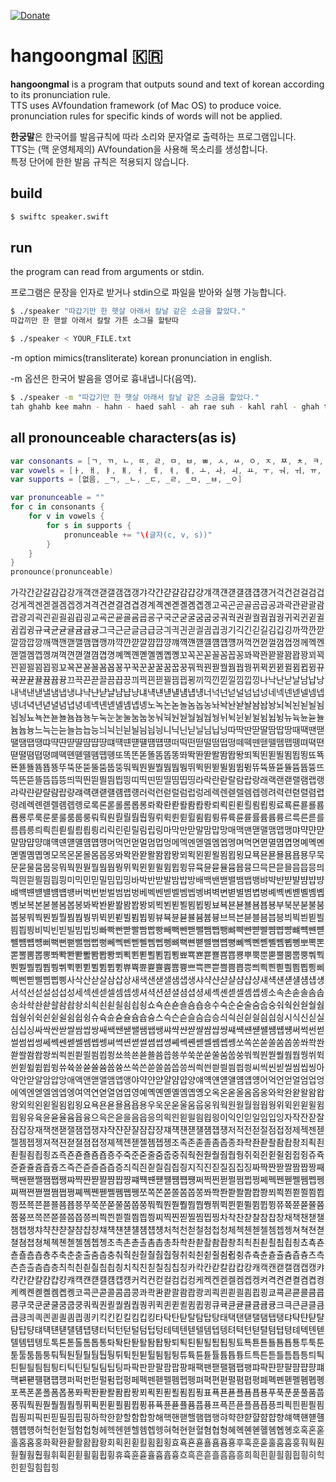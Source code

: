 [![Donate](https://img.shields.io/badge/Donate-PayPal-green.svg)](https://paypal.me/eastriverlee)  
# hangoongmal 🇰🇷
**hangoongmal** is a program that outputs sound and text of korean according to its pronunciation rule.  
TTS uses AVfoundation framework (of Mac OS) to produce voice.  
pronunciation rules for specific kinds of words will not be applied.

**한궁말**은 한국어를 발음규칙에 따라 소리와 문자열로 출력하는 프로그램입니다.  
TTS는 (맥 운영체제의) AVfoundation을 사용해 목소리를 생성합니다.  
특정 단어에 한한 발음 규칙은 적용되지 않습니다.

## build
````bash
$ swiftc speaker.swift
````

## run
the program can read from arguments or stdin.

프로그램은 문장을 인자로 받거나 stdin으로 파일을 받아와 실행 가능합니다.

````bash
$ ./speaker "따갑기만 한 햇살 아래서 칼날 같은 소금을 핥았다."
따갑끼만 한 핻쌀 아래서 칼랄 가튼 소그믈 할탇따
````  
````bash
$ ./speaker < YOUR_FILE.txt
````
-m option mimics(transliterate) korean pronunciation in english.  

-m 옵션은 한국어 발음을 영어로 흉내냅니다(음역).
````bash
$ ./speaker -m "따갑기만 한 햇살 아래서 칼날 같은 소금을 핥았다."
tah ghahb kee mahn - hahn - haed sahl - ah rae suh - kahl rahl - ghah twoon - so ghwoo mwool - hahl tahd tah
````  

## all pronounceable characters(as is)
````swift
var consonants = [ㄱ, ㄲ, ㄴ, ㄸ, ㄹ, ㅁ, ㅂ, ㅃ, ㅅ, ㅆ, ㅇ, ㅈ, ㅉ, ㅊ, ㅋ, ㅌ, ㅍ, ㅎ]
var vowels = [ㅏ, ㅐ, ㅑ, ㅒ, ㅓ, ㅔ, ㅕ, ㅖ, ㅗ, ㅘ, ㅚ, ㅛ, ㅜ, ㅝ, ㅟ, ㅠ, ㅡ, ㅢ, ㅣ]
var supports = [없음, _ㄱ, _ㄴ, _ㄷ, _ㄹ, _ㅁ, _ㅂ, _ㅇ]

var pronunceable = ""
for c in consonants {
    for v in vowels {
        for s in supports {
            pronunceable += "\(글자(c, v, s))"
        }
    }
}
pronounce(pronunceable)
````

가각간갇갈감갑강개객갠갣갤갬갭갱갸갹갼갿걀걈걉걍걔걕걘걛걜걤걥걩거걱건걷걸검겁겅게겍겐겓겔겜겝겡겨격견겯결겸겹경계곅곈곋곌곔곕곙고곡곤곧골곰곱공과곽관괃괄괌괍광괴괵괸괻괼굄굅굉교굑굔굗굘굠굡굥구국군굳굴굼굽궁궈궉권궏궐궘궙궝귀귁귄귇귈귐귑귕규귝균귣귤귬귭귱그극근귿글금급긍긔긕긘긛긜긤긥긩기긱긴긷길김깁깅까깍깐깓깔깜깝깡깨깩깬깯깰깸깹깽꺄꺅꺈꺋꺌꺔꺕꺙꺠꺡꺤꺧꺨꺰꺱꺵꺼꺽껀껃껄껌껍껑께껙껜껟껠껨껩껭껴껵껸껻껼꼄꼅꼉꼐꼑꼔꼗꼘꼠꼡꼥꼬꼭꼰꼳꼴꼼꼽꽁꽈꽉꽌꽏꽐꽘꽙꽝꾀꾁꾄꾇꾈꾐꾑꾕꾜꾝꾠꾣꾤꾬꾭꾱꾸꾹꾼꾿꿀꿈꿉꿍꿔꿕꿘꿛꿜꿤꿥꿩뀌뀍뀐뀓뀔뀜뀝뀡뀨뀩뀬뀯뀰뀸뀹뀽끄끅끈끋끌끔끕끙끠끡끤끧끨끰끱끵끼끽낀낃낄낌낍낑나낙난낟날남납낭내낵낸낻낼냄냅냉냐냑냔냗냘냠냡냥냬냭냰냳냴냼냽넁너넉넌넏널넘넙넝네넥넨넫넬넴넵넹녀녁년녇녈념녑녕녜녝녠녣녤녬녭녱노녹논녿놀놈놉농놔놕놘놛놜놤놥놩뇌뇍뇐뇓뇔뇜뇝뇡뇨뇩뇬뇯뇰뇸뇹뇽누눅눈눋눌눔눕눙눠눡눤눧눨눰눱눵뉘뉙뉜뉟뉠뉨뉩뉭뉴뉵뉸뉻뉼늄늅늉느늑는늗늘늠늡능늬늭늰늳늴늼늽닁니닉닌닏닐님닙닝따딱딴딷딸땀땁땅때땍땐땓땔땜땝땡땨땩땬땯땰땸땹땽떄떅떈떋떌떔떕떙떠떡떤떧떨떰떱떵떼떽뗀뗃뗄뗌뗍뗑뗘뗙뗜뗟뗠뗨뗩뗭뗴뗵뗸뗻뗼똄똅똉또똑똔똗똘똠똡똥똬똭똰똳똴똼똽뙁뙤뙥뙨뙫뙬뙴뙵뙹뚀뚁뚄뚇뚈뚐뚑뚕뚜뚝뚠뚣뚤뚬뚭뚱뚸뚹뚼뚿뛀뛈뛉뛍뛰뛱뛴뛷뛸뜀뜁뜅뜌뜍뜐뜓뜔뜜뜝뜡뜨뜩뜬뜯뜰뜸뜹뜽띄띅띈띋띌띔띕띙띠띡띤띧띨띰띱띵라락란랃랄람랍랑래랙랜랟랠램랩랭랴략랸랻랼럄럅량럐럑럔럗럘럠럡럥러럭런럳럴럼럽렁레렉렌렏렐렘렙렝려력련렫렬렴렵령례롁롄롇롈롐롑롕로록론롣롤롬롭롱롸롹롼롿뢀뢈뢉뢍뢰뢱뢴뢷뢸룀룁룅료룍룐룓룔룜룝룡루룩룬룯룰룸룹룽뤄뤅뤈뤋뤌뤔뤕뤙뤼뤽륀륃륄륌륍륑류륙륜륟률륨륩륭르륵른륻를름릅릉릐릑릔릗릘릠릡릥리릭린릳릴림립링마막만맏말맘맙망매맥맨맫맬맴맵맹먀먁먄먇먈먐먑먕먜먝먠먣먤먬먭먱머먹먼먿멀멈멉멍메멕멘멛멜멤멥멩며멱면멷멸몀몁명몌몍몐몓몔몜몝몡모목몬몯몰몸몹몽뫄뫅뫈뫋뫌뫔뫕뫙뫼뫽묀묃묄묌묍묑묘묙묜묟묠묨묩묭무묵문묻물뭄뭅뭉뭐뭑뭔뭗뭘뭠뭡뭥뮈뮉뮌뮏뮐뮘뮙뮝뮤뮥뮨뮫뮬뮴뮵뮹므믁믄믇믈믐믑믕믜믝믠믣믤믬믭믱미믹민믿밀밈밉밍바박반받발밤밥방배백밴밷밸뱀뱁뱅뱌뱍뱐뱓뱔뱜뱝뱡뱨뱩뱬뱯뱰뱸뱹뱽버벅번벋벌범법벙베벡벤벧벨벰벱벵벼벽변볃별볌볍병볘볙볜볟볠볨볩볭보복본볻볼봄봅봉봐봑봔봗봘봠봡봥뵈뵉뵌뵏뵐뵘뵙뵝뵤뵥뵨뵫뵬뵴뵵뵹부북분붇불붐붑붕붜붝붠붣붤붬붭붱뷔뷕뷘뷛뷜뷤뷥뷩뷰뷱뷴뷷뷸븀븁븅브븍븐븓블븜븝븡븨븩븬븯븰븸븹븽비빅빈빋빌빔빕빙빠빡빤빧빨빰빱빵빼빽뺀뺃뺄뺌뺍뺑뺘뺙뺜뺟뺠뺨뺩뺭뺴뺵뺸뺻뺼뻄뻅뻉뻐뻑뻔뻗뻘뻠뻡뻥뻬뻭뻰뻳뻴뻼뻽뼁뼈뼉뼌뼏뼐뼘뼙뼝뼤뼥뼨뼫뼬뼴뼵뼹뽀뽁뽄뽇뽈뽐뽑뽕뽜뽝뽠뽣뽤뽬뽭뽱뾔뾕뾘뾛뾜뾤뾥뾩뾰뾱뾴뾷뾸뿀뿁뿅뿌뿍뿐뿓뿔뿜뿝뿡뿨뿩뿬뿯뿰뿸뿹뿽쀠쀡쀤쀧쀨쀰쀱쀵쀼쀽쁀쁃쁄쁌쁍쁑쁘쁙쁜쁟쁠쁨쁩쁭쁴쁵쁸쁻쁼삄삅삉삐삑삔삗삘삠삡삥사삭산삳살삼삽상새색샌샏샐샘샙생샤샥샨샫샬샴샵샹섀섁섄섇섈섐섑섕서석선섣설섬섭성세섹센섿셀셈셉셍셔셕션셛셜셤셥셩셰셱셴셷셸솀솁솅소속손솓솔솜솝송솨솩솬솯솰솸솹솽쇠쇡쇤쇧쇨쇰쇱쇵쇼쇽숀숃숄숌숍숑수숙순숟술숨숩숭숴숵숸숻숼쉄쉅쉉쉬쉭쉰쉳쉴쉼쉽슁슈슉슌슏슐슘슙슝스슥슨슫슬슴습승싀싁싄싇싈싐싑싕시식신싣실심십싱싸싹싼싿쌀쌈쌉쌍쌔쌕쌘쌛쌜쌤쌥쌩쌰쌱쌴쌷쌸썀썁썅썌썍썐썓썔썜썝썡써썩썬썯썰썸썹썽쎄쎅쎈쎋쎌쎔쎕쎙쎠쎡쎤쎧쎨쎰쎱쎵쎼쎽쏀쏃쏄쏌쏍쏑쏘쏙쏜쏟쏠쏨쏩쏭쏴쏵쏸쏻쏼쐄쐅쐉쐬쐭쐰쐳쐴쐼쐽쑁쑈쑉쑌쑏쑐쑘쑙쑝쑤쑥쑨쑫쑬쑴쑵쑹쒀쒁쒄쒇쒈쒐쒑쒕쒸쒹쒼쒿쓀쓈쓉쓍쓔쓕쓘쓛쓜쓤쓥쓩쓰쓱쓴쓷쓸씀씁씅씌씍씐씓씔씜씝씡씨씩씬씯씰씸씹씽아악안앋알암압앙애액앤앧앨앰앱앵야약얀얃얄얌얍양얘얙얜얟얠얨얩얭어억언얻얼엄업엉에엑엔엗엘엠엡엥여역연엳열염엽영예옉옌옏옐옘옙옝오옥온옫올옴옵옹와왁완왇왈왐왑왕외왹왼왿욀욈욉욍요욕욘욛욜욤욥용우욱운욷울움웁웅워웍원웓월웜웝웡위윅윈윋윌윔윕윙유육윤윧율윰윱융으윽은읃을음읍응의읙읜읟읠읨읩읭이익인읻일임입잉자작잔잗잘잠잡장재잭잰잳잴잼잽쟁쟈쟉쟌쟏쟐쟘쟙쟝쟤쟥쟨쟫쟬쟴쟵쟹저적전젇절점접정제젝젠젣젤젬젭젱져젹젼젿졀졈졉졍졔졕졘졛졜졤졥졩조족존졷졸좀좁종좌좍좐좓좔좜좝좡죄죅죈죋죌죔죕죙죠죡죤죧죨죰죱죵주죽준줃줄줌줍중줘줙줜줟줠줨줩줭쥐쥑쥔쥗쥘쥠쥡쥥쥬쥭쥰쥳쥴쥼쥽즁즈즉즌즏즐즘즙증즤즥즨즫즬즴즵즹지직진짇질짐집징짜짝짠짣짤짬짭짱째짹짼짿쨀쨈쨉쨍쨔쨕쨘쨛쨜쨤쨥쨩쨰쨱쨴쨷쨸쩀쩁쩅쩌쩍쩐쩓쩔쩜쩝쩡쩨쩩쩬쩯쩰쩸쩹쩽쪄쪅쪈쪋쪌쪔쪕쪙쪠쪡쪤쪧쪨쪰쪱쪵쪼쪽쫀쫃쫄쫌쫍쫑쫘쫙쫜쫟쫠쫨쫩쫭쬐쬑쬔쬗쬘쬠쬡쬥쬬쬭쬰쬳쬴쬼쬽쭁쭈쭉쭌쭏쭐쭘쭙쭝쭤쭥쭨쭫쭬쭴쭵쭹쮜쮝쮠쮣쮤쮬쮭쮱쮸쮹쮼쮿쯀쯈쯉쯍쯔쯕쯘쯛쯜쯤쯥쯩쯰쯱쯴쯷쯸찀찁찅찌찍찐찓찔찜찝찡차착찬찯찰참찹창채책챈챋챌챔챕챙챠챡챤챧챨챰챱챵챼챽첀첃첄첌첍첑처척천첟철첨첩청체첵첸첻첼쳄쳅쳉쳐쳑쳔쳗쳘쳠쳡쳥쳬쳭쳰쳳쳴쳼쳽촁초촉촌촏촐촘촙총촤촥촨촫촬촴촵촹최쵝쵠쵣쵤쵬쵭쵱쵸쵹쵼쵿춀춈춉춍추축춘춛출춤춥충춰춱춴춷춸췀췁췅취췩췬췯췰췸췹췽츄츅츈츋츌츔츕츙츠측츤츧츨츰츱층츼츽칀칃칄칌칍칑치칙친칟칠침칩칭카칵칸칻칼캄캅캉캐캑캔캗캘캠캡캥캬캭캰캳캴캼캽컁컈컉컌컏컐컘컙컝커컥컨컫컬컴컵컹케켁켄켇켈켐켑켕켜켝켠켣켤켬켭켱켸켹켼켿콀콈콉콍코콕콘콛콜콤콥콩콰콱콴콷콸쾀쾁쾅쾨쾩쾬쾯쾰쾸쾹쾽쿄쿅쿈쿋쿌쿔쿕쿙쿠쿡쿤쿧쿨쿰쿱쿵쿼쿽퀀퀃퀄퀌퀍퀑퀴퀵퀸퀻퀼큄큅큉큐큑큔큗큘큠큡큥크큭큰큳클큼큽킁킈킉킌킏킐킘킙킝키킥킨킫킬킴킵킹타탁탄탇탈탐탑탕태택탠탣탤탬탭탱탸탹탼탿턀턈턉턍턔턕턘턛턜턤턥턩터턱턴턷털텀텁텅테텍텐텓텔템텝텡텨텩텬텯텰텸텹텽톄톅톈톋톌톔톕톙토톡톤톧톨톰톱통톼톽퇀퇃퇄퇌퇍퇑퇴퇵퇸퇻퇼툄툅툉툐툑툔툗툘툠툡툥투툭툰툳툴툼툽퉁퉈퉉퉌퉏퉐퉘퉙퉝튀튁튄튇튈튐튑튕튜튝튠튣튤튬튭튱트특튼튿틀틈틉틍틔틕틘틛틜틤틥틩티틱틴틷틸팀팁팅파팍판팓팔팜팝팡패팩팬팯팰팸팹팽퍄퍅퍈퍋퍌퍔퍕퍙퍠퍡퍤퍧퍨퍰퍱퍵퍼퍽펀펃펄펌펍펑페펙펜펟펠펨펩펭펴펵편펻펼폄폅평폐폑폔폗폘폠폡폥포폭폰폳폴폼폽퐁퐈퐉퐌퐏퐐퐘퐙퐝푀푁푄푇푈푐푑푕표푝푠푣푤푬푭푱푸푹푼푿풀품풉풍풔풕풘풛풜풤풥풩퓌퓍퓐퓓퓔퓜퓝퓡퓨퓩퓬퓯퓰퓸퓹퓽프픅픈픋플픔픕픙픠픡픤픧픨픰픱픵피픽핀핃필핌핍핑하학한핟할함합항해핵핸핻핼햄햅행햐햑햔햗햘햠햡향햬햭햰햳햴햼햽헁허헉헌헏헐험헙헝헤헥헨헫헬헴헵헹혀혁현혇혈혐협형혜혝혠혣혤혬혭혱호혹혼혿홀홈홉홍화확환홛활홤홥황회획횐횓횔횜횝횡효횩횬횯횰횸횹횽후훅훈훋훌훔훕훙훠훡훤훧훨훰훱훵휘휙휜휟휠휨휩휭휴휵휸휻휼흄흅흉흐흑흔흗흘흠흡흥희흭흰흳흴흼흽힁히힉힌힏힐힘힙힝
